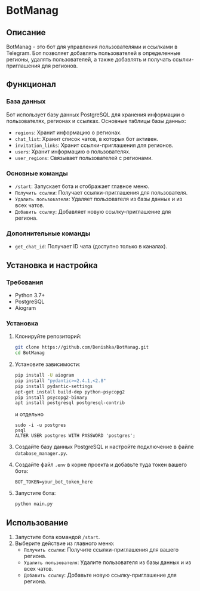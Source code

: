 # BotManag

## Описание

BotManag - это бот для управления пользователями и ссылками в Telegram. Бот позволяет добавлять пользователей в определенные регионы, удалять пользователей, а также добавлять и получать ссылки-приглашения для регионов.

## Функционал

### База данных

Бот использует базу данных PostgreSQL для хранения информации о пользователях, регионах и ссылках. Основные таблицы базы данных:

- `regions`: Хранит информацию о регионах.
- `chat_list`: Хранит список чатов, в которых бот активен.
- `invitation_links`: Хранит ссылки-приглашения для регионов.
- `users`: Хранит информацию о пользователях.
- `user_regions`: Связывает пользователей с регионами.

### Основные команды

- `/start`: Запускает бота и отображает главное меню.
- `Получить ссылки`: Получает ссылки-приглашения для пользователя.
- `Удалить пользователя`: Удаляет пользователя из базы данных и из всех чатов.
- `Добавить ссылку`: Добавляет новую ссылку-приглашение для региона.

### Дополнительные команды

- `get_chat_id`: Получает ID чата (доступно только в каналах).

## Установка и настройка

### Требования

- Python 3.7+
- PostgreSQL
- Aiogram

### Установка

1. Клонируйте репозиторий:

   ```bash
   git clone https://github.com/Denishka/BotManag.git
   cd BotManag
   ```

2. Установите зависимости:

   ```bash
   pip install -U aiogram
   pip install "pydantic>=2.4.1,<2.8"
   pip install pydantic-settings
   apt-get install build-dep python-psycopg2
   pip install psycopg2-binary
   apt install postgresql postgresql-contrib
   ```
   и отдельно 
    ```
    sudo -i -u postgres
    psql
    ALTER USER postgres WITH PASSWORD 'postgres';
    ```

3. Создайте базу данных PostgreSQL и настройте подключение в файле `database_manager.py`.

4. Создайте файл `.env` в корне проекта и добавьте туда токен вашего бота:

   ```env
   BOT_TOKEN=your_bot_token_here
   ```

5. Запустите бота:

   ```bash
   python main.py
   ```

## Использование

1. Запустите бота командой `/start`.
2. Выберите действие из главного меню:
   - `Получить ссылки`: Получите ссылки-приглашения для вашего региона.
   - `Удалить пользователя`: Удалите пользователя из базы данных и из всех чатов.
   - `Добавить ссылку`: Добавьте новую ссылку-приглашение для региона.

